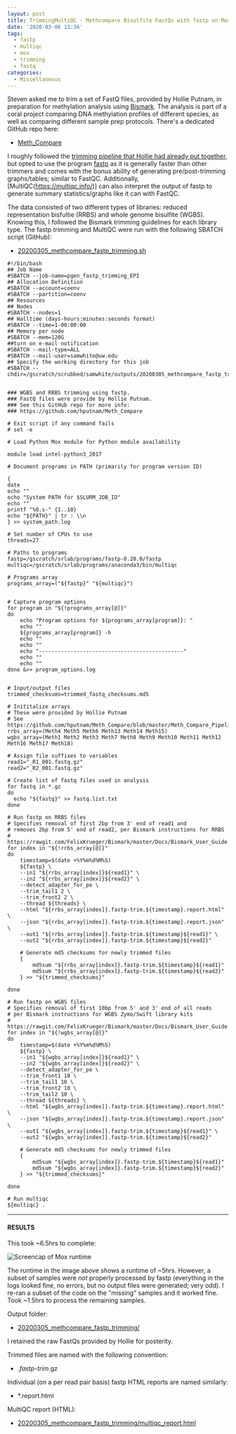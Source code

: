 ```yaml
---
layout: post
title: TrimmingMultiQC - Methcompare Bisulfite FastQs with fastp on Mox
date: '2020-03-06 13:36'
tags:
  - fastp
  - multiqc
  - mox
  - trimming
  - fastq
categories:
  - Miscellaneous
---
```

Steven asked me to trim a set of FastQ files, provided by Hollie Putnam, in preparation for methylation analysis using [Bismark](https://rawgit.com/FelixKrueger/Bismark/master/Docs/Bismark_User_Guide.html). The analysis is part of a coral project comparing DNA methylation profiles of different species, as well as comparing different sample prep protocols. There's a dedicated GitHub repo here:

- [Meth_Compare](https://github.com/hputnam/Meth_Compare)

I roughly followed the [trimming pipeline that Hollie had already put together](https://github.com/hputnam/Meth_Compare/blob/master/Meth_Compare_Pipeline.md), but opted to use the program [fastp](https://github.com/OpenGene/fastp) as it is generally faster than other trimmers and comes with the bonus ability of generating pre/post-trimming graphs/tables; similar to FastQC. Additionally, [MultiQC(https://multiqc.info/)] can also interpret the output of fastp to generate summary statistics/graphs like it can with FastQC.

The data consisted of two different types of libraries: reduced representation bisfultie (RRBS) and whole genome bisulfite (WGBS). Knowing this, I followed the Bismark trimming guidelines for each library type. The fastp trimming and MultiQC were run with the following SBATCH script (GitHub):

- [20200305_methcompare_fastp_trimming.sh](https://github.com/RobertsLab/sams-notebook/blob/master/sbatch_scripts/20200305_methcompare_fastp_trimming.sh)

```shell
#!/bin/bash
## Job Name
#SBATCH --job-name=pgen_fastp_trimming_EPI
## Allocation Definition
#SBATCH --account=coenv
#SBATCH --partition=coenv
## Resources
## Nodes
#SBATCH --nodes=1
## Walltime (days-hours:minutes:seconds format)
#SBATCH --time=1-00:00:00
## Memory per node
#SBATCH --mem=120G
##turn on e-mail notification
#SBATCH --mail-type=ALL
#SBATCH --mail-user=samwhite@uw.edu
## Specify the working directory for this job
#SBATCH --chdir=/gscratch/scrubbed/samwhite/outputs/20200305_methcompare_fastp_trimming


### WGBS and RRBS trimming using fastp.
### FastQ files were provide by Hollie Putnam.
### See this GitHub repo for more info:
### https://github.com/hputnam/Meth_Compare

# Exit script if any command fails
# set -e

# Load Python Mox module for Python module availability

module load intel-python3_2017

# Document programs in PATH (primarily for program version ID)

{
date
echo ""
echo "System PATH for $SLURM_JOB_ID"
echo ""
printf "%0.s-" {1..10}
echo "${PATH}" | tr : \\n
} >> system_path.log

# Set number of CPUs to use
threads=27

# Paths to programs
fastp=/gscratch/srlab/programs/fastp-0.20.0/fastp
multiqc=/gscratch/srlab/programs/anaconda3/bin/multiqc

# Programs array
programs_array=("${fastp}" "${multiqc}")


# Capture program options
for program in "${!programs_array[@]}"
do
	echo "Program options for ${programs_array[program]}: "
	echo ""
	${programs_array[program]} -h
	echo ""
	echo ""
	echo "----------------------------------------------"
	echo ""
	echo ""
done &>> program_options.log


# Input/output files
trimmed_checksums=trimmed_fastq_checksums.md5

# Inititalize arrays
# These were provided by Hollie Putnam
# See https://github.com/hputnam/Meth_Compare/blob/master/Meth_Compare_Pipeline.md
rrbs_array=(Meth4 Meth5 Meth6 Meth13 Meth14 Meth15)
wgbs_array=(Meth1 Meth2 Meth3 Meth7 Meth8 Meth9 Meth10 Meth11 Meth12 Meth16 Meth17 Meth18)

# Assign file suffixes to variables
read1="_R1_001.fastq.gz"
read2="_R2_001.fastq.gz"

# Create list of fastq files used in analysis
for fastq in *.gz
do
  echo "${fastq}" >> fastq.list.txt
done

# Run fastp on RRBS files
# Specifies removal of first 2bp from 3' end of read1 and
# removes 2bp from 5' end of read2, per Bismark instructions for RRBS
# https://rawgit.com/FelixKrueger/Bismark/master/Docs/Bismark_User_Guide.html
for index in "${!rrbs_array[@]}"
do
	timestamp=$(date +%Y%m%d%M%S)
	${fastp} \
	--in1 "${rrbs_array[index]}${read1}" \
	--in2 "${rrbs_array[index]}${read2}" \
	--detect_adapter_for_pe \
	--trim_tail1 2 \
	--trim_front2 2 \
	--thread ${threads} \
	--html "${rrbs_array[index]}.fastp-trim.${timestamp}.report.html" \
	--json "${rrbs_array[index]}.fastp-trim.${timestamp}.report.json" \
	--out1 "${rrbs_array[index]}.fastp-trim.${timestamp}${read1}" \
	--out2 "${rrbs_array[index]}.fastp-trim.${timestamp}${read2}"

	# Generate md5 checksums for newly trimmed files
	{
		md5sum "${rrbs_array[index]}.fastp-trim.${timestamp}${read1}"
		md5sum "${rrbs_array[index]}.fastp-trim.${timestamp}${read2}"
	} >> "${trimmed_checksums}"

done

# Run fastp on WGBS files
# Specifies removal of first 10bp from 5' and 3' end of all reads
# per Bismark instructions for WGBS Zymo/Swift library kits
# https://rawgit.com/FelixKrueger/Bismark/master/Docs/Bismark_User_Guide.html
for index in "${!wgbs_array[@]}"
do
	timestamp=$(date +%Y%m%d%M%S)
	${fastp} \
	--in1 "${wgbs_array[index]}${read1}" \
	--in2 "${wgbs_array[index]}${read2}" \
	--detect_adapter_for_pe \
	--trim_front1 10 \
	--trim_tail1 10 \
	--trim_front2 10 \
	--trim_tail2 10 \
	--thread ${threads} \
	--html "${wgbs_array[index]}.fastp-trim.${timestamp}.report.html" \
	--json "${wgbs_array[index]}.fastp-trim.${timestamp}.report.json" \
	--out1 "${wgbs_array[index]}.fastp-trim.${timestamp}${read1}" \
	--out2 "${wgbs_array[index]}.fastp-trim.${timestamp}${read2}"

	# Generate md5 checksums for newly trimmed files
	{
		md5sum "${wgbs_array[index]}.fastp-trim.${timestamp}${read1}"
		md5sum "${wgbs_array[index]}.fastp-trim.${timestamp}${read2}"
	} >> "${trimmed_checksums}"

done

# Run multiqc
${multiqc} .
```


---

#### RESULTS

This took ~6.5hrs to complete:

![Screencap of Mox runtime](https://github.com/RobertsLab/sams-notebook/blob/master/images/screencaps/20200305_methcompare_fastp_trimming_runtime.png?raw=true)

The runtime in the image above shows a runtime of ~5hrs. However, a subset of samples were _not_ properly processed by fastp (everything in the logs looked fine, no errors, but no output files were generated; very odd). I re-ran a subset of the code on the "missing" samples and it worked fine. Took ~1.5hrs to process the remaining samples.

Output folder:

- [20200305_methcompare_fastp_trimming/](https://gannet.fish.washington.edu/Atumefaciens/20200305_methcompare_fastp_trimming/)

I retained the raw FastQs provided by Hollie for posterity.

Trimmed files are named with the following convention:

- *.fastp-trim*.gz

Individual (on a per read pair basis) fastp HTML reports are named similarly:

- *.report.html

MultiQC report (HTML):

- [20200305_methcompare_fastp_trimming/multiqc_report.html](https://gannet.fish.washington.edu/Atumefaciens/20200305_methcompare_fastp_trimming/multiqc_report.html)
